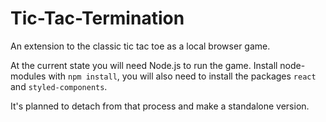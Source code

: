 # Tic-Tac-Termination
An extension to the classic tic tac toe as a local browser game.

At the current state you will need Node.js to run the game.
Install node-modules with `npm install`, you will also need to install the packages `react` and `styled-components`.

It's planned to detach from that process and make a standalone version.
